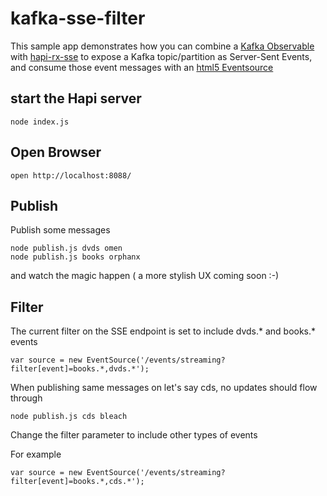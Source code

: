 # **kafka-sse-filter**

This sample app demonstrates how you can combine a [Kafka Observable](https://github.com/kristofsajdak/rx-no-kafka) with 
[hapi-rx-sse](https://github.com/kristofsajdak/hapi-rx-sse) to expose a Kafka topic/partition as Server-Sent Events, and consume those event messages with an [html5 Eventsource](http://www.html5rocks.com/en/tutorials/eventsource/basics/)    
  
## start the Hapi server
  
```  
node index.js
```

## Open Browser

```
open http://localhost:8088/
```

## Publish

Publish some messages

```
node publish.js dvds omen   
node publish.js books orphanx
```

and watch the magic happen ( a more stylish UX coming soon :-)

## Filter

The current filter on the SSE endpoint is set to include dvds.* and books.* events

```
var source = new EventSource('/events/streaming?filter[event]=books.*,dvds.*');
```

When publishing same messages on let's say cds, no updates should flow through

```
node publish.js cds bleach   
```

Change the filter parameter to include other types of events 

For example

```
var source = new EventSource('/events/streaming?filter[event]=books.*,cds.*');
```